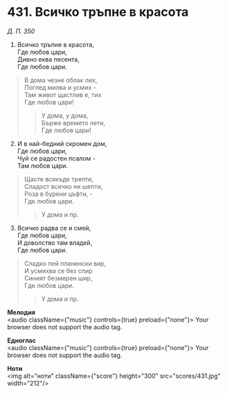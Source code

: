 # 431. Всичко тръпне в красота

_Д. П. 350_

1. Всичко тръпне в красота,  
Где любов цари,  
Дивно еква песента,  
Где любов цари.  

> В дома чезне облак лих,  
> Поглед милва и усмих -  
> Там живот щастлив е, тих  
> Где любов цари!  
> > У дома, у дома,  
> > Бърже времето лети,  
> > Где любов цари!

2. И в най-бедний скромен дом,  
Где любов цари,  
Чуй се радостен псалом -  
Там любов цари.  

> Щасте всякъде трепти,  
> Сладост всичко ни шепти,  
> Роза в бурени цъфти, -  
> Где любов цари.  
> > У дома и пр.  

3. Всичко радва се и смей,  
Где любов цари,  
И доволство там владей,  
Где любов цари.  

> Сладко пей планински вир,  
> И усмихва се без спир  
> Синият безмерен шир,  
> Где любов цари.  
> > У дома и пр.

**Мелодия**  
<audio className={"music"} controls={true} preload={"none"}>
    <source src="mp3/431.mp3" type="audio/mpeg"/>
    Your browser does not support the audio tag.
</audio>

**Едноглас**  
<audio className={"music"} controls={true} preload={"none"}>
    <source src="transp/431.mp3" type="audio/mpeg"/>
    Your browser does not support the audio tag.
</audio>

**Ноти**  
<img alt="ноти" className={"score"} height="300" src="scores/431.jpg" width="212"/>
